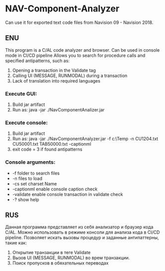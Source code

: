 # NAV-Component-Analyzer
Can use it for exported text code files from Navision 09 - Navision 2018.

## ENU
This program is a C/AL code analyzer and browser.
Can be used in console mode in CI/CD pipeline
Allows you to search for procedure calls and specified antipatterns, such as:
1. Opening a transaction in the Validate tag
2. Calling UI (MESSAGE, RUNMODAL) during a transaction
3. Lack of translation into required languages

### Execute GUI:
1. Build jar artifact
2. Run as: java -jar ./NavComponentAnalizer.jar

### Execute console:
1. Build jar artifact
2. Run as: java -jar ./NavComponentAnalyzer.jar -f c:\Temp -n CU1204.txt CU50001.txt TAB50000.txt -captionml
3. exit code = 3 if found antipatterns

### Console arguments:
* -f             folder to search files
* -n             files to load
* -cs            set charset Name
* -captionml     enable console caption check
* -validate      enable console transaction in validate check
* -?             show help

## RUS
Данная программа представляет из себя анализатор и браузер кода C/AL.
Можно использовать в режиме консоли для анализа кода в CI/CD pipeline.
Позволяет искать вызовы процедур и заданные антипаттерны, такие как:
1. Открытие транзакции в теге Validate
2. Вызов UI (MESSAGE, RUNMODAL) во врем транзакции.
3. Поиск пропусков в обяхательных переводах
